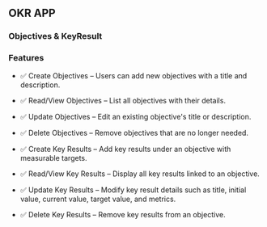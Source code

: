 ## OKR APP 
### Objectives & KeyResult

### Features
- ✅ Create Objectives – Users can add new objectives with a title and description.
- ✅ Read/View Objectives – List all objectives with their details.
- ✅ Update Objectives – Edit an existing objective's title or description.
- ✅ Delete Objectives – Remove objectives that are no longer needed.

- ✅ Create Key Results – Add key results under an objective with measurable targets.
- ✅ Read/View Key Results – Display all key results linked to an objective.
- ✅ Update Key Results – Modify key result details such as title, initial value, current value, target value, and metrics.
- ✅ Delete Key Results – Remove key results from an objective.
